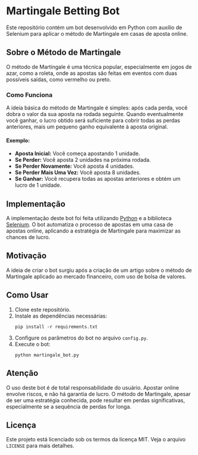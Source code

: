 <!DOCTYPE html>
<html lang="en">

<head>
    <meta charset="UTF-8">
    <meta name="viewport" content="width=device-width, initial-scale=1.0">
    <title>Martingale Betting Bot</title>
</head>

<body>

<h1>Martingale Betting Bot</h1>

<p>
        Este repositório contém um bot desenvolvido em Python com auxílio de Selenium para aplicar o método de
        Martingale em casas de aposta online.
</p>

<h2>Sobre o Método de Martingale</h2>
    <p>
        O método de Martingale é uma técnica popular, especialmente em jogos de azar, como a roleta, onde as apostas
        são feitas em eventos com duas possíveis saídas, como vermelho ou preto.
    </p>

<h3>Como Funciona</h3>
    <p>
        A ideia básica do método de Martingale é simples: após cada perda, você dobra o valor da sua aposta na rodada
        seguinte. Quando eventualmente você ganhar, o lucro obtido será suficiente para cobrir todas as perdas
        anteriores, mais um pequeno ganho equivalente à aposta original.
    </p>

<h4>Exemplo:</h4>
    <ul>
        <li><strong>Aposta Inicial:</strong> Você começa apostando 1 unidade.</li>
        <li><strong>Se Perder:</strong> Você aposta 2 unidades na próxima rodada.</li>
        <li><strong>Se Perder Novamente:</strong> Você aposta 4 unidades.</li>
        <li><strong>Se Perder Mais Uma Vez:</strong> Você aposta 8 unidades.</li>
        <li><strong>Se Ganhar:</strong> Você recupera todas as apostas anteriores e obtém um lucro de 1 unidade.</li>
    </ul>

<h2>Implementação</h2>
    <p>
        A implementação deste bot foi feita utilizando <a href="https://www.python.org/">Python</a> e a biblioteca
        <a href="https://www.selenium.dev/">Selenium</a>. O bot automatiza o processo de apostas em uma casa de apostas
        online, aplicando a estratégia de Martingale para maximizar as chances de lucro.
    </p>

<h2>Motivação</h2>
    <p>
        A ideia de criar o bot surgiu após a criação de um artigo sobre o método de Martingale aplicado ao mercado
        financeiro, com uso de bolsa de valores.
    </p>

<h2>Como Usar</h2>
    <ol>
        <li>Clone este repositório.</li>
        <li>Instale as dependências necessárias:</li>
        <pre><code>pip install -r requirements.txt</code></pre>
        <li>Configure os parâmetros do bot no arquivo <code>config.py</code>.</li>
        <li>Execute o bot:</li>
        <pre><code>python martingale_bot.py</code></pre>
    </ol>

<h2>Atenção</h2>
    <p>
        O uso deste bot é de total responsabilidade do usuário. Apostar online envolve riscos, e não há garantia de
        lucro. O método de Martingale, apesar de ser uma estratégia conhecida, pode resultar em perdas significativas,
        especialmente se a sequência de perdas for longa.
    </p>

<h2>Licença</h2>
    <p>
        Este projeto está licenciado sob os termos da licença MIT. Veja o arquivo <code>LICENSE</code> para mais
        detalhes.
    </p>

</body>

</html>
